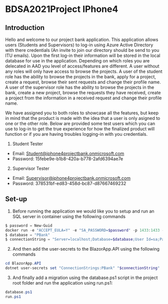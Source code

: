 # BDSA2021Project IPhone4

## Introduction

Hello and welcome to our project bank application. This application allows users (Students and Supervisors) to log-in using Azure Active Directory with there credentials (An invite to join our directory should be send to you ITU emails). Upon the first log-in their information will be stored in the local database for use in the application. Depending on which roles you are delecated in AAD you level of access/features are different.
A user without any roles will only have access to browse the projects.
A user of the student role has the ability to browse the projects in the bank, apply for a project, create a request, browse their sent requests and change their profile name.
A user of the supervisor role has the ability to browse the projects in the bank, create a new project, browse the requests they have received, create a project from the information in a received request and change their profile name.

We have assigned you to both roles to showcase all the features, but keep in mind that the product is made with the idea that a user is only asigned to one or the other role. Below are provided some test users which you can use to log-in to get the true experience for how the finalized product will function or if you are having troubles logging-in with you credentials.

1. Student Tester

- Email: Student@iphone4projectbank.onmicrosoft.com
- Password: 15febe9e-b1b8-420a-b778-2afd6394ae7e

2. Supervisor Tester

- Email: Supervisor@iphone4projectbank.onmicrosoft.com
- Password: 378531bf-ed83-458d-bc87-d87667469232

## Set-up

1. Before running the application we would like you to setup and run an SQL server in container using the following commands

```powershell
$ password = New-Guid
docker run -e "ACCEPT_EULA=Y" -e "SA_PASSWORD=$password" -p 1433:1433 -d mcr.microsoft.com/mssql/server:2019-latest
$ database = "PBank"
$ connectionString = "Server=localhost;Database=$database;User Id=sa;Password=$password"
```

2. And then add the user-secrets to the BlazorApp.API using the following commands

```powershell
cd BlazorApp.API
dotnet user-secrets set "ConnectionStrings:PBank" "$connectionString"
```

3. And finally add a migration using the database.ps1 script in the project root folder and run the application using run.ps1:

```powershell
database.ps1
run.ps1
```
